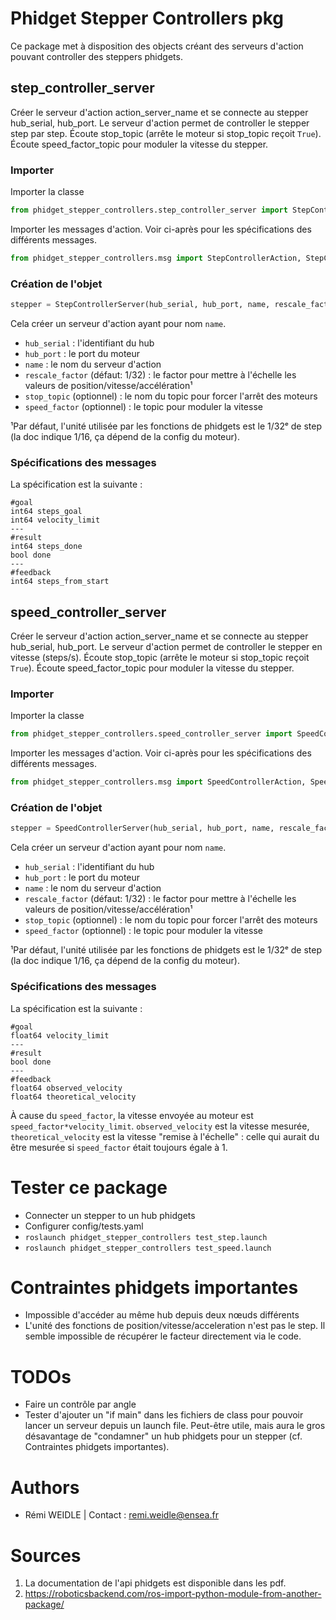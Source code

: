 # Phidget Stepper Controllers pkg

Ce package met à disposition des objects créant des serveurs d'action pouvant controller des steppers phidgets.

## step_controller_server

Créer le serveur d'action action_server_name et se connecte au stepper hub_serial, hub_port. Le serveur d'action
permet de controller le stepper step par step. Écoute stop_topic (arrête le moteur si stop_topic reçoit `True`).
Écoute speed_factor_topic pour moduler la vitesse du stepper.

### Importer

Importer la classe
```python
from phidget_stepper_controllers.step_controller_server import StepControllerServer
```

Importer les messages d'action. Voir ci-après pour les spécifications des différents messages.
```python
from phidget_stepper_controllers.msg import StepControllerAction, StepControllerGoal, StepControllerResult, StepControllerFeedback
```

### Création de l'objet

```python
stepper = StepControllerServer(hub_serial, hub_port, name, rescale_factor, stop_topic, speed_factor)
```

Cela créer un serveur d'action ayant pour nom `name`.

 - `hub_serial` : l'identifiant du hub
 - `hub_port` : le port du moteur
 - `name` : le nom du serveur d'action
 - `rescale_factor` (défaut: 1/32) : le factor pour mettre à l'échelle les valeurs de position/vitesse/accélération¹
 - `stop_topic` (optionnel) : le nom du topic pour forcer l'arrêt des moteurs
 - `speed_factor` (optionnel) : le topic pour moduler la vitesse

¹Par défaut, l'unité utilisée par les fonctions de phidgets est le 1/32ᵉ de step (la doc indique 1/16, 
ça dépend de la config du moteur).

### Spécifications des messages

La spécification est la suivante :
```
#goal
int64 steps_goal
int64 velocity_limit
---
#result
int64 steps_done
bool done
---
#feedback
int64 steps_from_start
```

## speed_controller_server

Créer le serveur d'action action_server_name et se connecte au stepper hub_serial, hub_port. Le serveur d'action
permet de controller le stepper en vitesse (steps/s). Écoute stop_topic (arrête le moteur si stop_topic reçoit `True`).
Écoute speed_factor_topic pour moduler la vitesse du stepper.

### Importer

Importer la classe
```python
from phidget_stepper_controllers.speed_controller_server import SpeedControllerServer
```

Importer les messages d'action. Voir ci-après pour les spécifications des différents messages.
```python
from phidget_stepper_controllers.msg import SpeedControllerAction, SpeedControllerGoal, SpeedControllerResult, SpeedControllerFeedback
```

### Création de l'objet

```python
stepper = SpeedControllerServer(hub_serial, hub_port, name, rescale_factor, stop_topic, speed_factor)
```

Cela créer un serveur d'action ayant pour nom `name`.

 - `hub_serial` : l'identifiant du hub
 - `hub_port` : le port du moteur
 - `name` : le nom du serveur d'action
 - `rescale_factor` (défaut: 1/32) : le factor pour mettre à l'échelle les valeurs de position/vitesse/accélération¹
 - `stop_topic` (optionnel) : le nom du topic pour forcer l'arrêt des moteurs
 - `speed_factor` (optionnel) : le topic pour moduler la vitesse

¹Par défaut, l'unité utilisée par les fonctions de phidgets est le 1/32ᵉ de step (la doc indique 1/16, 
ça dépend de la config du moteur).

### Spécifications des messages

La spécification est la suivante :
```
#goal
float64 velocity_limit
---
#result
bool done
---
#feedback
float64 observed_velocity
float64 theoretical_velocity
```

À cause du `speed_factor`, la vitesse envoyée au moteur est `speed_factor*velocity_limit`. `observed_velocity` est la
vitesse mesurée, `theoretical_velocity` est la vitesse "remise à l'échelle" : celle qui aurait du être mesurée si
`speed_factor` était toujours égale à 1.

# Tester ce package

- Connecter un stepper to un hub phidgets
- Configurer config/tests.yaml
- `roslaunch phidget_stepper_controllers test_step.launch`
- `roslaunch phidget_stepper_controllers test_speed.launch`

# Contraintes phidgets importantes

- Impossible d'accéder au même hub depuis deux nœuds différents
- L'unité des fonctions de position/vitesse/acceleration n'est pas le step. Il semble impossible de récupérer le
facteur directement via le code.

# TODOs

- Faire un contrôle par angle
- Tester d'ajouter un "if main" dans les fichiers de class pour pouvoir lancer un serveur depuis un launch file.
Peut-être utile, mais aura le gros désavantage de "condamner" un hub phidgets pour un stepper (cf. Contraintes phidgets importantes).

# Authors

- Rémi WEIDLE | Contact : remi.weidle@ensea.fr

# Sources

1) La documentation de l'api phidgets est disponible dans les pdf.
2) https://roboticsbackend.com/ros-import-python-module-from-another-package/
